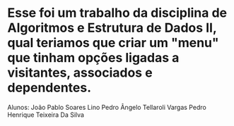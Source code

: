 # Esse foi um trabalho da disciplina de Algoritmos e Estrutura de Dados II, qual teriamos que criar um "menu" que tinham opções ligadas a visitantes, associados e dependentes.
Alunos:
João Pablo Soares Lino
Pedro Ângelo Tellaroli Vargas
Pedro Henrique Teixeira Da Silva
